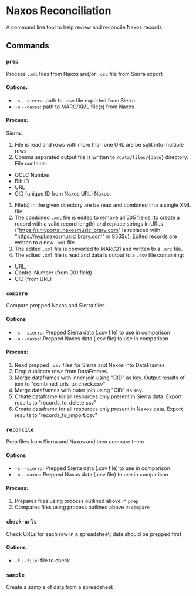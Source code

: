 # Naxos Reconciliation

A command line tool to help review and reconcile Naxos records

## Commands

### `prep`
Process `.xml` files from Naxos and/or `.csv` file from Sierra export

#### Options:
 - `-s` `--sierra`: path to `.csv` file exported from Sierra
 - `-n` `--naxos`: path to MARC/XML file(s) from Naxos

#### Process:
Sierra: 
1) File is read and rows with more than one URL are be split into multiple rows
2) Comma separated output file is written to `/data/files/{date}` directory. File contains:
 - OCLC Number
 - Bib ID
 - URL
 - CID (unique ID from Naxos URL)
Naxos:
1) File(s) in the given directory are be read and combined into a single XML file
2) The combined `.xml` file is edited to remove all 505 fields (to create a record with a valid record length) and replace strings in URLs ("https://univportal.naxosmusiclibrary.com" is replaced with "https://nypl.naxosmusiclibrary.com" in 856$u). Edited records are written to a new `.xml` file.
3) The edited `.xml` file is converted to MARC21 and written to a `.mrc` file.
4) The edited `.xml` file is read and data is output to a `.csv` file containing:
 - URL,
 - Control Number (from 001 field)
 - CID (from URL)

### `compare`
Compare prepped Naxos and Sierra files

#### Options
 - `-s` `--sierra`: Prepped Sierra data (.csv file) to use in comparison
 - `-n` `--naxos`: Prepped Naxos data (.csv file) to use in comparison 

#### Process:
1) Read prepped `.csv` files for Sierra and Naxos into DataFrames
2) Drop duplicate rows from DataFrames 
3) Merge dataframes with inner join using "CID" as key. Output results of join to "combined_urls_to_check.csv"
4) Merge dataframes with outer join using "CID" as key.
5) Create dataframe for all resources only present in Sierra data. Export results to "records_to_delete.csv"
6) Create dataframe for all resources only present in Naxos data. Export results to "records_to_import.csv"

### `reconcile`
Prep files from Sierra and Naxos and then compare them

#### Options
 - `-s` `--sierra`: Prepped Sierra data (.csv file) to use in comparison
 - `-n` `--naxos`: Prepped Naxos data (.csv file) to use in comparison 

#### Process:
1) Prepares files using process outlined above in `prep`
2) Compares files using process outlined above in `compare`

### `check-urls`
Check URLs for each row in a spreadsheet; data should be prepped first

#### Options
 - `-f` `--file`: file to check


### `sample`
Create a sample of data from a spreadsheet

